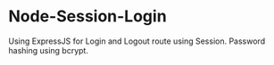 # Node-Session-Login
Using ExpressJS for Login and Logout route using Session.  Password hashing using bcrypt.
